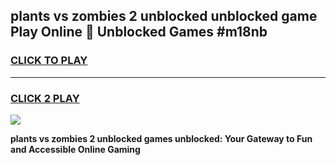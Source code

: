 
## plants vs zombies 2 unblocked unblocked game Play Online 👋 Unblocked Games #m18nb
<h3>
<a href="https://premium.freeplayer.one?title=plants_vs_zombies_2_unblocked&ref=21F">CLICK TO PLAY</a></h3>
<hr>

<h3>
<a href="https://premium.freeplayer.one?title=plants_vs_zombies_2_unblocked&ref=21F">CLICK 2 PLAY</a>
  
</h3>

<a href="https://premium.freeplayer.one?title=plants_vs_zombies_2_unblocked&ref=21F/"><img src="https://clearcache.store/games.png"></a>


**plants vs zombies 2 unblocked games unblocked: Your Gateway to Fun and Accessible Online Gaming**
